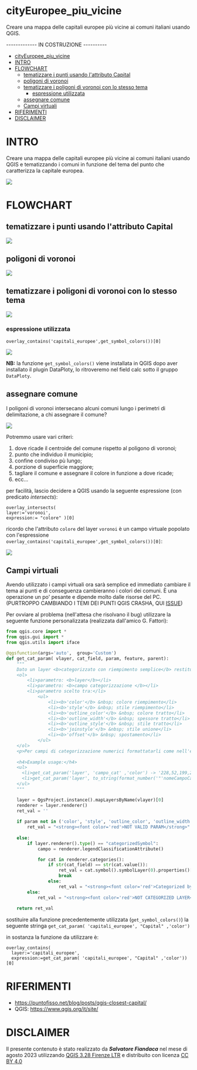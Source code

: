 # cityEuropee_piu_vicine

Creare una mappa delle capitali europee più vicine ai comuni italiani usando QGIS.

------------- IN COSTRUZIONE ---------- 

<!-- TOC -->

- [cityEuropee\_piu\_vicine](#cityeuropee_piu_vicine)
- [INTRO](#intro)
- [FLOWCHART](#flowchart)
  - [tematizzare i punti usando l'attributo Capital](#tematizzare-i-punti-usando-lattributo-capital)
  - [poligoni di voronoi](#poligoni-di-voronoi)
  - [tematizzare i poligoni di voronoi con lo stesso tema](#tematizzare-i-poligoni-di-voronoi-con-lo-stesso-tema)
    - [espressione utilizzata](#espressione-utilizzata)
  - [assegnare comune](#assegnare-comune)
  - [Campi virtuali](#campi-virtuali)
- [RIFERIMENTI](#riferimenti)
- [DISCLAIMER](#disclaimer)

<!-- /TOC -->

# INTRO

Creare una mappa delle capitali europee più vicine ai comuni italiani usando QGIS e tematizzando i comuni in funzione del tema del punto che caratterizza la capitale europea.

![](imgs/img01.png)

# FLOWCHART

## tematizzare i punti usando l'attributo Capital

![](imgs/img02.png)

## poligoni di voronoi

![](imgs/img03.png)

## tematizzare i poligoni di voronoi con lo stesso tema

![](imgs/img04.png)

### espressione utilizzata

```
overlay_contains('capitali_europee',get_symbol_colors())[0]
```

![](imgs/img05.png)

**NB:** la funzione `get_symbol_colors()` viene installata in QGIS dopo aver installato il plugin DataPloty, lo ritroveremo nel field calc sotto il gruppo `DataPloty`.

## assegnare comune

I poligoni di voronoi intersecano alcuni comuni lungo i perimetri di delimitazione, a chi assegnare il comune?

![](imgs/img06.png)

Potremmo usare vari criteri:
1. dove ricade il centroide del comune rispetto al poligono di voronoi;
2. punto che individuo il municipio;
3. confine condiviso pù lungo;
4. porzione di superficie maggiore;
5. tagliare il comune e assegnare il colore in funzione a dove ricade;
6. ecc...

per facilità, lascio decidere a QGIS usando la seguente espressione (con predicato _intersects_):

```
overlay_intersects(
layer:='voronoi',
expression:= "colore" )[0]
```

ricordo che l'attributo `colore` del layer `voronoi` è un campo virtuale popolato con l'espressione `overlay_contains('capitali_europee',get_symbol_colors())[0]`:

![](imgs/img07.png)

## Campi virtuali

Avendo utilizzato i campi virtuali ora sarà semplice ed immediato cambiare il tema ai punti e di conseguenza cambieranno i colori dei comuni. È una operazione un po' pesante e dipende molto dalle risorse del PC. (PURTROPPO CAMBIANDO I TEMI DEI PUNTI QGIS CRASHA, QUI [ISSUE](https://github.com/ghtmtt/DataPlotly/issues/335))

Per ovviare al problema (nell'attesa che risolvano il bug) utilizzare la seguente funzione personalizzata (realizzata dall'amico G. Fattori):

```py
from qgis.core import *
from qgis.gui import *
from qgis.utils import iface

@qgsfunction(args='auto',  group='Custom')
def get_cat_param( vlayer, cat_field, param, feature, parent):
    """
    Dato un layer <b>categorizzato con riempimento semplice</b> restituisce i parametri di impostazione
    <ol>
        <li>parametro: <b>layer</b></li>
        <li>parametro: <b>campo categorizzazione </b></li>
        <li>parametro scelto tra:</li>
            <ul>
                <li><b>'color'</b> &nbsp; colore riempimento</li>
                <li><b>'style'</b> &nbsp; stile riempimento</li>
                <li><b>'outline_color'</b> &nbsp; colore tratto</li>
                <li><b>'outline_width'</b> &nbsp; spessore tratto</li>
                <li><b>'outline_style'</b> &nbsp; stile tratto</li>
                <li><b>'joinstyle'</b> &nbsp; stile unione</li>
                <li><b>'offset'</b> &nbsp; spostamento</li>
            </ul>
    </ol>
    <p>Per campi di categorizzazione numerici formattatarli come nell'esempio<p>
    
    <h4>Example usage:</h4>
    <ul>
      <li>get_cat_param('layer', 'campo_cat' ,'color') -> '228,52,199,255'</li>
      <li>get_cat_param('layer', to_string(format_number('"'nomeCampoCategoria'"',2)),'color') -> '228,52,199,255'</li>
    </ul>
    """

    layer = QgsProject.instance().mapLayersByName(vlayer)[0]
    renderer = layer.renderer()
    ret_val = ''
    
    if param not in ('color', 'style', 'outline_color', 'outline_width', 'outline_style', 'joinstyle', 'offset'):
        ret_val = "<strong><font color='red'>NOT VALID PARAM</strong>"
    
    else:
        if layer.renderer().type() == "categorizedSymbol":
            campo = renderer.legendClassificationAttribute()

            for cat in renderer.categories():
                if str(cat_field) == str(cat.value()):
                    ret_val = cat.symbol().symbolLayer(0).properties()[param]
                    break
                else:
                    ret_val = "<strong><font color='red'>Categorized by " + campo + "</strong>"
        else:
            ret_val = "<strong><font color='red'>NOT CATEGORIZED LAYER</strong>"
        
    return ret_val
```

sostituire alla funzione precedentemente utilizzata (`get_symbol_colors()`) la seguente stringa `get_cat_param( 'capitali_europee', "Capital" ,'color')`

in sostanza la funzione da utilizzare è:

```
overlay_contains(
  layer:='capitali_europee', 
  expression:=get_cat_param( 'capitali_europee', "Capital" ,'color'))[0]
```

# RIFERIMENTI

- <https://puntofisso.net/blog/posts/qgis-closest-capital/>
- QGIS: https://www.qgis.org/it/site/


# DISCLAIMER

Il presente contenuto è stato realizzato da _**Salvatore Fiandaca**_ nel mese di agosto 2023 utilizzando [QGIS 3.28 Firenze LTR](https://qgis.org/it/site/) e distribuito con licenza [CC BY 4.0](https://creativecommons.org/licenses/by/4.0/deed.it)